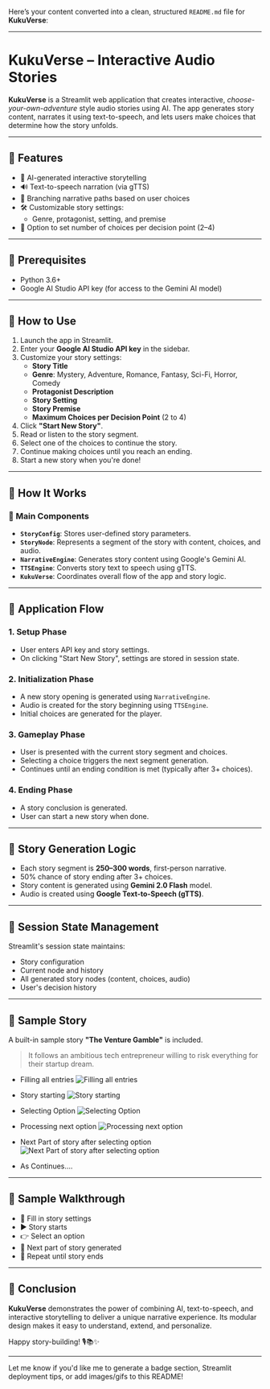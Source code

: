 Here’s your content converted into a clean, structured `README.md` file for **KukuVerse**:

---

# KukuVerse – Interactive Audio Stories

**KukuVerse** is a Streamlit web application that creates interactive, *choose-your-own-adventure* style audio stories using AI. The app generates story content, narrates it using text-to-speech, and lets users make choices that determine how the story unfolds.

---

## 🎯 Features

- 🧠 AI-generated interactive storytelling  
- 🔊 Text-to-speech narration (via gTTS)  
- 🌳 Branching narrative paths based on user choices  
- 🛠️ Customizable story settings:
  - Genre, protagonist, setting, and premise  
- 🔢 Option to set number of choices per decision point (2–4)

---

## 🔧 Prerequisites

- Python 3.6+
- Google AI Studio API key (for access to the Gemini AI model)

---

## 🚀 How to Use

1. Launch the app in Streamlit.
2. Enter your **Google AI Studio API key** in the sidebar.
3. Customize your story settings:
   - **Story Title**
   - **Genre**: Mystery, Adventure, Romance, Fantasy, Sci-Fi, Horror, Comedy
   - **Protagonist Description**
   - **Story Setting**
   - **Story Premise**
   - **Maximum Choices per Decision Point** (2 to 4)
4. Click **"Start New Story"**.
5. Read or listen to the story segment.
6. Select one of the choices to continue the story.
7. Continue making choices until you reach an ending.
8. Start a new story when you're done!

---

## 🧩 How It Works

### 🧱 Main Components

- **`StoryConfig`**: Stores user-defined story parameters.  
- **`StoryNode`**: Represents a segment of the story with content, choices, and audio.  
- **`NarrativeEngine`**: Generates story content using Google's Gemini AI.  
- **`TTSEngine`**: Converts story text to speech using gTTS.  
- **`KukuVerse`**: Coordinates overall flow of the app and story logic.

---

## 🔄 Application Flow

### 1. Setup Phase
- User enters API key and story settings.
- On clicking "Start New Story", settings are stored in session state.

### 2. Initialization Phase
- A new story opening is generated using `NarrativeEngine`.
- Audio is created for the story beginning using `TTSEngine`.
- Initial choices are generated for the player.

### 3. Gameplay Phase
- User is presented with the current story segment and choices.
- Selecting a choice triggers the next segment generation.
- Continues until an ending condition is met (typically after 3+ choices).

### 4. Ending Phase
- A story conclusion is generated.
- User can start a new story when done.

---

## 🧠 Story Generation Logic

- Each story segment is **250–300 words**, first-person narrative.
- 50% chance of story ending after 3+ choices.
- Story content is generated using **Gemini 2.0 Flash** model.
- Audio is created using **Google Text-to-Speech (gTTS)**.

---

## 💾 Session State Management

Streamlit's session state maintains:

- Story configuration
- Current node and history
- All generated story nodes (content, choices, audio)
- User's decision history

---

## 🧪 Sample Story

A built-in sample story **"The Venture Gamble"** is included.

> It follows an ambitious tech entrepreneur willing to risk everything for their startup dream.

- Filling all entries
![Filling all entries](https://github.com/user-attachments/assets/48a4ec63-c31f-4807-b13d-56eb49ad528c)

- Story starting
![Story starting](https://github.com/user-attachments/assets/03f0798f-9949-4b8b-8798-b378a059ce0a)

- Selecting Option
![Selecting Option](https://github.com/user-attachments/assets/846090d2-ae2e-4bcd-a037-b9b7e4bb062d)

- Processing next option
![Processing next option](https://github.com/user-attachments/assets/89bef92a-bafd-45cf-8580-ba6ca8c51c89)

- Next Part of story after selecting option
![Next Part of story after selecting option](https://github.com/user-attachments/assets/cb03f3c4-0f63-457c-b7fb-1172135a4ba1)

- As Continues….

---

## 🏁 Sample Walkthrough

- 📝 Fill in story settings  
- ▶️ Story starts  
- 👉 Select an option  
- 🧠 Next part of story generated  
- 🔁 Repeat until story ends  

---

## 📌 Conclusion

**KukuVerse** demonstrates the power of combining AI, text-to-speech, and interactive storytelling to deliver a unique narrative experience. Its modular design makes it easy to understand, extend, and personalize.

Happy story-building! 🎙️📚✨

---

Let me know if you'd like me to generate a badge section, Streamlit deployment tips, or add images/gifs to this README!
